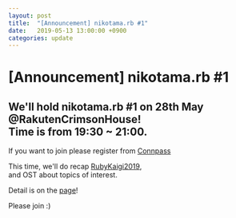```yaml
---
layout: post
title:  "[Announcement] nikotama.rb #1"
date:   2019-05-13 13:00:00 +0900
categories: update
---
```

# [Announcement] nikotama.rb #1

We'll hold nikotama.rb #1 on 28th May @RakutenCrimsonHouse!  
Time is from 19:30 ~ 21:00.  
--
If you want to join please register from [Connpass](https://nikotamarb.connpass.com/event/130788/ "Nikotama.rb #1")  
  
This time, we'll do recap [RubyKaigi2019](https://rubykaigi.org/2019 "RubyKaigi 2019"),  
and OST about topics of interest.  

Detail is on the [page](https://nikotamarb.connpass.com/event/130788/ "Nikotama.rb #1")!  
  
Please join :)

